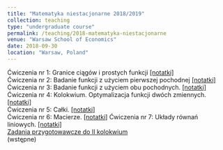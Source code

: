 ```yaml
---
title: "Matematyka niestacjonarne 2018/2019"
collection: teaching
type: "undergraduate course"
permalink: /teaching/2018-matematyka-niestacjonarne
venue: "Warsaw School of Economics"
date: 2018-09-30
location: "Warsaw, Poland"
---
```

Ćwiczenia nr 1: Granice ciągów i prostych funkcji [[notatki]](/mat-niest/mat-cw1.html)  
Ćwiczenia nr 2: Badanie funkcji z użyciem pierwszej pochodnej [[notatki]](/mat-niest/mat-cw2.html)  
Ćwiczenia nr 3: Badanie funkcji z użyciem obu pochodnych. [[notatki]](/mat-niest/mat-cw3.html)  
Ćwiczenia nr 4: Kolokwium. Optymalizacja funkcji dwóch zmiennych. [[notatki]](/mat-niest/mat-cw4.html)  
Ćwiczenia nr 5: Całki. [[notatki]](/mat-niest/mat-cw5.html)  
Ćwiczenia nr 6: Macierze. [[notatki]](/mat-niest/mat-cw6.html)
Ćwiczenia nr 7: Układy równań liniowych. [[notatki]](/mat-niest/mat-cw7.html)  
[Zadania przygotowawcze do II kolokwium](/mat-niest/mat-nst-zad-kol2.html)  
[](/mat-niest/punkty_nst_190202.pdf) (wstępne)
